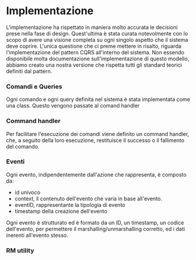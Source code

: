 # Implementazione
L'implementazione ha rispettato in maniera molto accurata le decisioni prese nella fase di design. Quest'ultima è stata curata notevolmente con lo scopo di avere una visione completa su ogni singolo aspetto che il sistema deve coprire.
L'unica questione che ci preme mettere in risalto, riguarda l'implementazione del pattern CQRS all'interno del sistema. Non essendo disponibile molta documentazione sull'implementazione di questo modello, abbiamo creato una nostra versione che rispetta tutti gli standard teorici definiti dal pattern.


### Comandi e Queries
Ogni comando e ogni query definita nel sistema è stata implementata come una class. Questo vengono passate al comand handler




### Command handler
Per facilitare l'esecuzione dei comandi viene definito un command handler, che, a seguito della loro esecuzione, restituisce il successo o il fallimento del comando.



### Eventi 
Ogni evento, indipendentemente dall'azione che rappresenta, è composto da:
- id univoco
- context, il contenuto dell'evento che varia in base all'evento.
- eventID, rappresentante la tipologia di evento
- timestamp della creazione dell'evento

Ogni evento è strutturato ed è formato da un ID, un timestamp, un codice dell'evento, per permettere il marshalling/unmarshalling corretto, ed i dati inerenti all'evento stesso.


### RM utility
